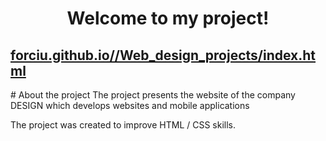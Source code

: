 <h1 align="center">Welcome to my project!</h1>

<h2> <a href="forciu.github.io//Web_design_projects/index.html">forciu.github.io//Web_design_projects/index.html</a> </h2>
# About the project
The project presents the website of the company DESIGN which develops websites and mobile applications

The project was created to improve HTML / CSS skills.
